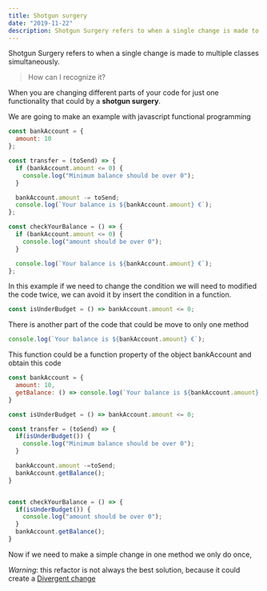 ```yaml
---
title: Shotgun surgery
date: "2019-11-22"
description: Shotgun Surgery refers to when a single change is made to multiple classes simultaneously.
---
```


Shotgun Surgery refers to when a single change is made to multiple classes simultaneously. 

>How can I recognize it?

When you are changing different parts of your code for just one functionality that could by a __shotgun surgery__.

We are going to make an example with javascript functional programming 
```js
const bankAccount = {
  amount: 10
};

const transfer = (toSend) => {
  if (bankAccount.amount <= 0) {
    console.log("Minimum balance should be over 0");
  }

  bankAccount.amount -= toSend;
  console.log(`Your balance is ${bankAccount.amount} €`);
};

const checkYourBalance = () => {
  if (bankAccount.amount <= 0) {
    console.log("amount should be over 0");
  }

  console.log(`Your balance is ${bankAccount.amount} €`);
};
```

In this example if we need to change the condition we will need to modified the code twice, we can avoid it by insert the condition in a function.

```js
const isUnderBudget = () => bankAccount.amount <= 0;
```

There is another part of the code that could be move to only one method

```js
console.log(`Your balance is ${bankAccount.amount} €`);
```

This function could be a function property of the object bankAccount and obtain this code

```js
const bankAccount = {
  amount: 10,
  getBalance: () => console.log(`Your balance is ${bankAccount.amount} $`)
}

const isUnderBudget = () => bankAccount.amount <= 0;

const transfer = (toSend) => {
  if(isUnderBudget()) {
    console.log("Minimum balance should be over 0");
  }

  bankAccount.amount -=toSend;
  bankAccount.getBalance();
}


const checkYourBalance = () => {
  if(isUnderBudget()) {
    console.log("amount should be over 0");
  }
  bankAccount.getBalance();
}
```

Now if we need to make a simple change in one method we only do once,

_Warning_: this refactor is not always the best solution, because it could create a [Divergent change](https://refactoring.guru/smells/divergent-change)